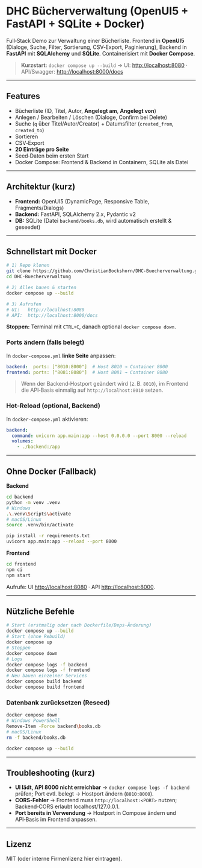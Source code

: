 # DHC Bücherverwaltung (OpenUI5 + FastAPI + SQLite + Docker)

Full‑Stack Demo zur Verwaltung einer Bücherliste. Frontend in **OpenUI5** (Dialoge, Suche, Filter, Sortierung, CSV‑Export, Paginierung), Backend in **FastAPI** mit **SQLAlchemy** und **SQLite**. Containerisiert mit **Docker Compose**.

> **Kurzstart:** `docker compose up --build` → UI: [http://localhost:8080](http://localhost:8080) · API/Swagger: [http://localhost:8000/docs](http://localhost:8000/docs)

---

## Features

* Bücherliste (ID, Titel, Autor, **Angelegt am**, **Angelegt von**)
* Anlegen / Bearbeiten / Löschen (Dialoge, Confirm bei Delete)
* Suche (`q` über Titel/Autor/Creator) + Datumsfilter (`created_from`, `created_to`)
* Sortieren 
* CSV‑Export
* **20 Einträge pro Seite**
* Seed‑Daten beim ersten Start
* Docker Compose: Frontend & Backend in Containern, SQLite als Datei

---

## Architektur (kurz)

* **Frontend:** OpenUI5 (DynamicPage, Responsive Table, Fragments/Dialogs)
* **Backend:** FastAPI, SQLAlchemy 2.x, Pydantic v2
* **DB:** SQLite (Datei `backend/books.db`, wird automatisch erstellt & geseedet)

---

## Schnellstart mit Docker

```bash
# 1) Repo klonen
git clone https://github.com/ChristianBockshorn/DHC-Buecherverwaltung.git
cd DHC-Buecherverwaltung

# 2) Alles bauen & starten
docker compose up --build

# 3) Aufrufen
# UI:   http://localhost:8080
# API:  http://localhost:8000/docs
```

**Stoppen:** Terminal mit `CTRL+C`, danach optional `docker compose down`.

### Ports ändern (falls belegt)

In `docker-compose.yml` **linke Seite** anpassen:

```yaml
backend:  ports: ["8010:8000"]  # Host 8010 → Container 8000
frontend: ports: ["8081:8080"]  # Host 8081 → Container 8080
```

> Wenn der Backend‑Hostport geändert wird (z. B. `8010`), im Frontend die API‑Basis einmalig auf `http://localhost:8010` setzen.

### Hot‑Reload (optional, Backend)

In `docker-compose.yml` aktivieren:

```yaml
backend:
  command: uvicorn app.main:app --host 0.0.0.0 --port 8000 --reload
  volumes:
    - ./backend:/app
```

---

## Ohne Docker (Fallback)

**Backend**

```bash
cd backend
python -m venv .venv
# Windows
.\.venv\Scripts\activate
# macOS/Linux
source .venv/bin/activate

pip install -r requirements.txt
uvicorn app.main:app --reload --port 8000
```

**Frontend**

```bash
cd frontend
npm ci
npm start
```

Aufrufe: UI [http://localhost:8080](http://localhost:8080) · API [http://localhost:8000](http://localhost:8000).

---

## Nützliche Befehle

```bash
# Start (erstmalig oder nach Dockerfile/Deps‑Änderung)
docker compose up --build
# Start (ohne Rebuild)
docker compose up
# Stoppen
docker compose down
# Logs
docker compose logs -f backend
docker compose logs -f frontend
# Neu bauen einzelner Services
docker compose build backend
docker compose build frontend
```

### Datenbank zurücksetzen (Reseed)

```bash
docker compose down
# Windows PowerShell
Remove-Item -Force backend\books.db
# macOS/Linux
rm -f backend/books.db

docker compose up --build
```

---

## Troubleshooting (kurz)

* **UI lädt, API 8000 nicht erreichbar** → `docker compose logs -f backend` prüfen; Port evtl. belegt → Hostport ändern (`8010:8000`).
* **CORS‑Fehler** → Frontend muss `http://localhost:<PORT>` nutzen; Backend‑CORS erlaubt localhost/127.0.0.1.
* **Port bereits in Verwendung** → Hostport in Compose ändern und API‑Basis im Frontend anpassen.

---

## Lizenz

MIT (oder interne Firmenlizenz hier eintragen).
